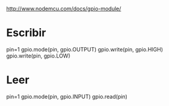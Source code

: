 http://www.nodemcu.com/docs/gpio-module/


# Escribir
pin=1
gpio.mode(pin, gpio.OUTPUT)
gpio.write(pin, gpio.HIGH)
gpio.write(pin, gpio.LOW)


# Leer
pin=1
gpio.mode(pin, gpio.INPUT)
gpio.read(pin)
